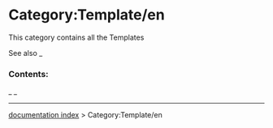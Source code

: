 # Category:Template/en
This category contains all the Templates

See also _

### Contents:

_ _

---
[documentation index](../README.md) > Category:Template/en
